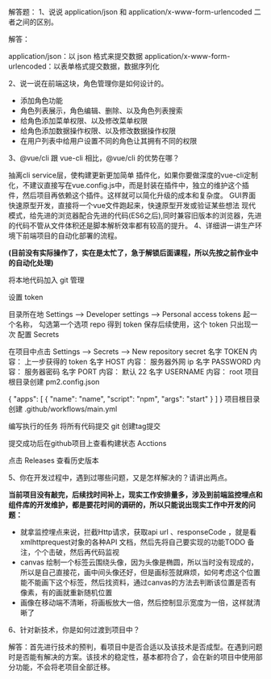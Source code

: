解答题：
1、说说 application/json 和 application/x-www-form-urlencoded 二者之间的区别。

解答：

application/json：以 json 格式来提交数据
application/x-www-form-urlencoded：以表单格式提交数据，数据序列化

2、说一说在前端这块，角色管理你是如何设计的。

- 添加角色功能
- 角色列表展示，角色编辑、删除、以及角色列表搜索
- 给角色添加菜单权限、以及修改菜单权限
- 给角色添加数据操作权限、以及修改数据操作权限
- 在用户列表中给用户设置不同的角色让其拥有不同的权限

3、@vue/cli 跟 vue-cli 相比，@vue/cli 的优势在哪？

抽离cli service层，使构建更新更加简单
插件化，如果你要做深度的vue-cli定制化，不建议直接写在vue.config.js中，而是封装在插件中，独立的维护这个插件，然后项目再依赖这个插件。这样就可以简化升级的成本和复杂度。
GUI界面
快速原型开发，直接将一个vue文件跑起来，快速原型开发或验证某些想法
现代模式，给先进的浏览器配合先进的代码(ES6之后),同时兼容旧版本的浏览器，先进的代码不管从文件体积还是脚本解析效率都有较高的提升。
4、详细讲一讲生产环境下前端项目的自动化部署的流程。

**(目前没有实际操作了，实在是太忙了，急于解锁后面课程，所以先按之前作业中的自动化处理)**

将本地代码加入 git 管理

设置 token

目录所在地 Settings --> Developer settings --> Personal access tokens
起一个名称， 勾选第一个选项 repo
得到 token 保存后续使用，这个 token 只出现一次
配置 Secrets

在项目中点击 Settings --> Secrets --> New repository secret
名字 TOKEN 内容： 上一步获得的 token
名字 HOST 内容： 服务器外网 ip
名字 PASSWORD 内容： 服务器密码
名字 PORT 内容： 默认 22
名字 USERNAME 内容： root
项目根目录创建 pm2.config.json

{
  "apps": [
    {
      "name": "name",
      "script": "npm",
      "args": "start"
    }
  ]
}
项目根目录创建 .github/workflows/main.yml

编写执行的任务
将所有代码提交 git 创建tag提交

提交成功后在github项目上查看构建状态 Acctions

点击 Releases 查看历史版本

5、你在开发过程中，遇到过哪些问题，又是怎样解决的？请讲出两点。

**当前项目没有敲完，后续找时间补上，现实工作安排量多，涉及到前端监控埋点和组件库的开发维护，都是要花时间的调研的，所以只能说出现实工作中开发的问题：**

- 就拿监控埋点来说，拦截Http请求，获取api url 、responseCode ，就是看xmlhttprequest对象的各种API 文档，然后先将自己要实现的功能TODO 备注，个个击破，然后再代码监视
- canvas 绘制一个标签云围绕头像，因为头像是椭圆，所以当时没有现成的，所以是自己直接花，画中间头像还好，但是画标签就麻烦，如何考虑这个位置能不能画下这个标签，然后找资料，通过canvas的方法去判断该位置是否有像素，有的画就重新随机位置
- 画像在移动端不清晰，将画板放大一倍，然后控制显示宽度为一倍，这样就清晰了

6、针对新技术，你是如何过渡到项目中？

解答：首先进行技术的预判，看项目中是否合适以及该技术是否成型。在遇到问题时是否能有解决的方案。该技术的稳定性，基本都符合了，会在新的项目中使用部分功能，不会将老项目全部迁移。
